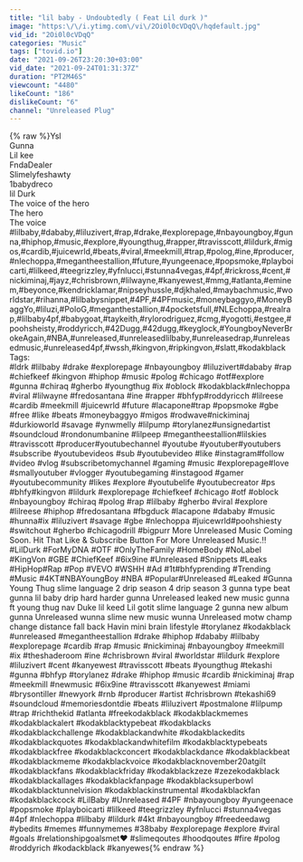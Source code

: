 ```yaml
---
title: "lil baby - Undoubtedly ( Feat Lil durk )"
image: "https:\/\/i.ytimg.com\/vi\/2Oi0l0cVDqQ\/hqdefault.jpg"
vid_id: "2Oi0l0cVDqQ"
categories: "Music"
tags: ["tovid.io"]
date: "2021-09-26T23:20:30+03:00"
vid_date: "2021-09-24T01:31:37Z"
duration: "PT2M46S"
viewcount: "4480"
likeCount: "186"
dislikeCount: "6"
channel: "Unreleased Plug"
---
```

{% raw %}Ysl<br />Gunna <br />Lil kee<br />FndaDealer<br />Slimelyfeshawty<br />1babydreco <br />lil Durk<br />The voice of the hero <br />The hero <br />The voice <br />#lilbaby,#dababy,#liluzivert,#rap,#drake,#explorepage,#nbayoungboy,#gunna,#hiphop,#music,#explore,#youngthug,#rapper,#travisscott,#lildurk,#migos,#cardib,#juicewrld,#beats,#viral,#meekmill,#trap,#polog,#ine,#producer,#nlechoppa,#megantheestallion,#future,#yungeenace,#popsmoke,#playboicarti,#lilkeed,#teegrizzley,#yfnlucci,#stunna4vegas,#4pf,#rickross,#cent,#nickiminaj,#jayz,#chrisbrown,#lilwayne,#kanyewest,#mmg,#atlanta,#eminem,#beyonce,#kendricklamar,#nipseyhussle,#djkhaled,#maybachmusic,#worldstar,#rihanna,#lilbabysnippet,#4PF,#4PFmusic,#moneybaggyo,#MoneyBaggYo,#liluzi,#PoloG,#meganthestallion,#4pocketsfull,#NLEchoppa,#realrap,#lilbaby4pf,#babygoat,#taykeith,#rylorodriguez,#cmg,#yogotti,#estgee,#poohsheisty,#roddyricch,#42Dugg,#42dugg,#keyglock,#YoungboyNeverBrokeAgain,#NBA,#unreleased,#unreleasedlilbaby,#unreleasedrap,#unreleasedmusic,#unreleased4pf,#wssh,#kingvon,#ripkingvon,#slatt,#kodakblack Tags:<br />#ldrk​ #lilbaby​ #drake​ #explorepage​ #nbayoungboy​ #liluzivert​ #dababy​ #rap​ #chiefkeef​ #kingvon​ #hiphop​ #music​ #polog​ #chicago​ #otf​ #explore​ #gunna​ #chiraq​ #gherbo​ #youngthug​ #ix​ #oblock​ #kodakblack​ #nlechoppa​ #viral​ #lilwayne​ #fredosantana​ #ine​ #rapper​ #bhfyp​ #roddyricch​ #lilreese​ #cardib​ #meekmill​ #juicewrld​ #future​ #lacapone​ #trap​ #popsmoke​ #gbe​ #free​ #like​ #beats​ #moneybaggyo​ #migos​ #rodwave​ #nickiminaj​ #durkioworld​ #savage​ #ynwmelly​ #lilpump​ #torylanez​ #unsignedartist​ #soundcloud​ #rondonumbanine​ #lilpeep​ #megantheestallion​ #lilskies​ #travisscott​ #producer​#youtubechannel​ #youtube​ #youtuber​ #youtubers​ #subscribe​ #youtubevideos​ #sub​ #youtubevideo​ #like​ #instagram​ #follow​ #video​ #vlog​ #subscribetomychannel​ #gaming​ #music​ #explorepage​ #love​ #smallyoutuber​ #vlogger​ #youtubegaming​ #instagood​ #gamer​ #youtubecommunity​ #likes​ #explore​ #youtubelife​ #youtubecreator​ #ps​ #bhfy​ #kingvon​​ #lildurk​​ #explorepage​​ #chiefkeef​​ #chicago​​ #otf​​ #oblock​​ #nbayoungboy​​ #chiraq​​ #polog​​ #rap​​ #lilbaby​​ #gherbo​​ #viral​​ #explore​​ #lilreese​​ #hiphop​​ #fredosantana​​ #fbgduck​​ #lacapone​​ #dababy​​ #music​​ #hunna​​ #ix​​ #liluzivert​​ #savage​​ #gbe​​ #nlechoppa​​ #juicewrld​​​#poohshiesty​ #switchout​ #gherbo​ #chicagodrill​ #bigpurr​ More Unreleased Music Coming Soon. Hit That Like &amp; Subscribe Button For More Unreleased Music.‼️#LilDurk​​ #ForMyDNA​​ #OTF​​ #OnlyTheFamily​​ #HomeBody​​ #NoLabel​​ #KingVon​​ #GBE​​ #ChiefKeef​​ #6ix9ine​​ #Unreleased​​ #Snippets​​ #Leaks​​ #HipHop​​ #Rap​​ #Pop​​ #VEVO​​ #WSHH​​ #Ad​​ #1t#bhfyp​rending​​ #Trending​​ #Music​​ #4KT​​ #NBAYoungBoy​​ #NBA​​ #Popular#Unreleased #Leaked #Gunna Young Thug slime language 2 drip season 4 drip season 3 gunna type beat gunna lil baby drip hard harder gunna Unreleased leaked new music gunna ft young thug nav Duke lil keed Lil gotit slime language 2 gunna new album gunna Unreleased wunna slime new music wunna Unreleased motw champ change distance fall back Havin mini brain lifestyle #torylanez #kodakblack #unreleased  #megantheestallion #drake #hiphop #dababy #lilbaby #explorepage #cardib #rap #music #nickiminaj #nbayoungboy #meekmill #ix #theshaderoom #ine #chrisbrown #viral #worldstar #lildurk #explore #liluzivert #cent #kanyewest #travisscott #beats #youngthug #tekashi #gunna #bhfyp  #torylanez #drake #hiphop #music #cardib #nickiminaj #rap #meekmill #newmusic #6ix9ine #travisscott #kanyewest #miami #brysontiller #newyork #rnb #producer #artist #chrisbrown #tekashi69 #soundcloud #memoriesdontdie #beats #liluzivert #postmalone #lilpump #trap #richthekid #atlanta #freekodakblack #kodakblackmemes #kodakblackalert #kodakblacktypebeat #kodakblacks #kodakblackchallenge #kodakblackandwhite #kodakblackedits #kodakblackquotes #kodakblackandwhitefilm #kodakblacktypebeats #kodakblackfree #kodakblackconcert #kodakblackdance #kodakblackbeat #kodakblackmeme #kodakblackvoice #kodakblacknovember20atgilt #kodakblackfans #kodakblackfriday #kodakblackzeze #zezekodakblack #kodakblackallages #kodakblackfanpage #kodakblacksuperbowl #kodakblacktunnelvision #kodakblackinstrumental #kodakblackfan #kodakblackcock #LilBaby #Unreleased #4PF #nbayoungboy #yungeenace #popsmoke #playboicarti #lilkeed #teegrizzley #yfnlucci #stunna4vegas #4pf #nlechoppa #lilbaby #lildurk #4kt #nbayoungboy #freedeedawg #ybedits #memes #funnymemes #38baby #explorepage #explore #viral #goals #relationshipgoalsmet❤ #slimeqoutes #hoodqoutes #fire #polog #roddyrich #kodackblack #kanyewes{% endraw %}
